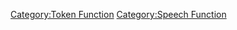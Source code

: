 [Category:Token Function](Category:Token_Function "wikilink")
[Category:Speech Function](Category:Speech_Function "wikilink")